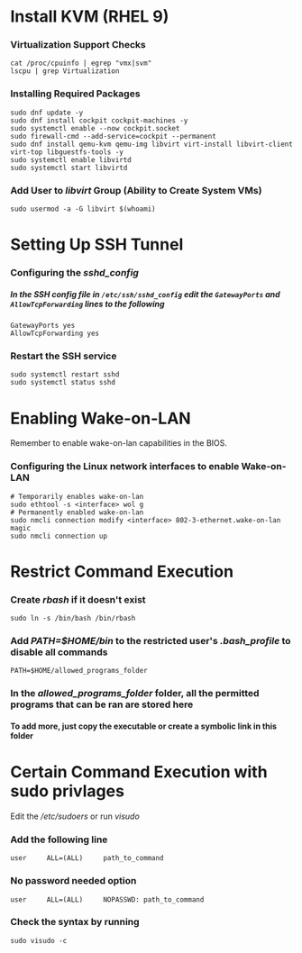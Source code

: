 # Install KVM (RHEL 9)
### Virtualization Support Checks

    cat /proc/cpuinfo | egrep "vmx|svm"
    lscpu | grep Virtualization

### Installing Required Packages

    sudo dnf update -y
    sudo dnf install cockpit cockpit-machines -y
    sudo systemctl enable --now cockpit.socket
    sudo firewall-cmd --add-service=cockpit --permanent
    sudo dnf install qemu-kvm qemu-img libvirt virt-install libvirt-client virt-top libguestfs-tools -y
    sudo systemctl enable libvirtd
    sudo systemctl start libvirtd

### Add User to _libvirt_ Group (Ability to Create System VMs)

    sudo usermod -a -G libvirt $(whoami)


# Setting Up SSH Tunnel
### Configuring the _sshd_config_
##### In the SSH config file in `/etc/ssh/sshd_config` edit the `GatewayPorts` and `AllowTcpForwarding` lines to the following

    GatewayPorts yes
    AllowTcpForwarding yes

### Restart the SSH service

    sudo systemctl restart sshd
    sudo systemctl status sshd


# Enabling Wake-on-LAN
Remember to enable wake-on-lan capabilities in the BIOS.
### Configuring the Linux network interfaces to enable Wake-on-LAN

    # Temporarily enables wake-on-lan
    sudo ethtool -s <interface> wol g
    # Permanently enabled wake-on-lan
    sudo nmcli connection modify <interface> 802-3-ethernet.wake-on-lan magic
    sudo nmcli connection up 


# Restrict Command Execution
### Create _rbash_ if it doesn't exist

    sudo ln -s /bin/bash /bin/rbash

### Add _PATH=$HOME/bin_ to the restricted user's _.bash_profile_ to disable all commands

    PATH=$HOME/allowed_programs_folder

### In the _allowed_programs_folder_ folder, all the permitted programs that can be ran are stored here
#### To add more, just copy the executable or create a symbolic link in this folder


# Certain Command Execution with sudo privlages
Edit the _/etc/sudoers_ or run _visudo_
### Add the following line

    user     ALL=(ALL)     path_to_command

### No password needed option

    user     ALL=(ALL)     NOPASSWD: path_to_command


### Check the syntax by running

    sudo visudo -c